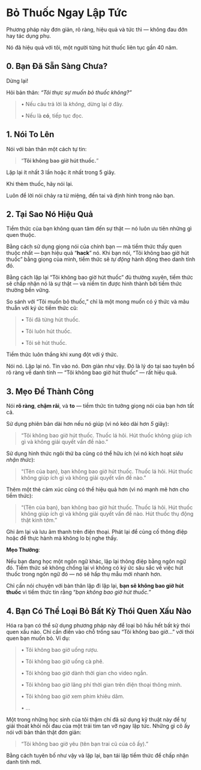 # Bỏ Thuốc Ngay Lập Tức

Phương pháp này đơn giản, rõ ràng, hiệu quả và tức thì — không đau đớn hay tác dụng phụ.

Nó đã hiệu quả với tôi, một người từng hút thuốc liên tục gần 40 năm.

## 0. Bạn Đã Sẵn Sàng Chưa?

Dừng lại!

Hỏi bản thân: *“Tôi thực sự muốn bỏ thuốc không?”*

> • Nếu câu trả lời là *không*, dừng lại ở đây.
>
> • Nếu là **có**, tiếp tục đọc.

## 1. Nói To Lên

Nói với bản thân một cách tự tin:

> “**Tôi không bao giờ hút thuốc.**”

Lặp lại ít nhất 3 lần hoặc ít nhất trong 5 giây.

Khi thèm thuốc, hãy nói lại.

Luôn để lời nói chảy ra từ miệng, đến tai và định hình trong não bạn.

## 2. Tại Sao Nó Hiệu Quả

Tiềm thức của bạn không quan tâm đến sự thật — nó luôn ưu tiên những gì quen thuộc.

Bằng cách sử dụng giọng nói của chính bạn — mà tiềm thức thấy quen thuộc nhất — bạn hiệu quả “**hack**” nó. Khi bạn nói, “Tôi không bao giờ hút thuốc” bằng giọng của mình, tiềm thức sẽ *tự động* hành động theo danh tính đó.

Bằng cách lặp lại “Tôi không bao giờ hút thuốc” đủ thường xuyên, tiềm thức sẽ chấp nhận nó là sự thật — và niềm tin được hình thành bởi tiềm thức thường bền vững.

So sánh với “Tôi muốn bỏ thuốc,” chỉ là một mong muốn có ý thức và mâu thuẫn với ký ức tiềm thức cũ:

> • Tôi đã từng hút thuốc.
>
> • Tôi luôn hút thuốc.
>
> • Tôi sẽ hút thuốc.

Tiềm thức luôn thắng khi xung đột với ý thức.

Nói nó. Lặp lại nó. Tin vào nó. Đơn giản như vậy. Đó là lý do tại sao tuyên bố rõ ràng về danh tính — “Tôi không bao giờ hút thuốc” — rất hiệu quả.

## 3. Mẹo Để Thành Công

Nói **rõ ràng**, **chậm rãi**, và **to** — tiềm thức tin tưởng giọng nói của bạn hơn tất cả.

Sử dụng phiên bản dài hơn nếu nó giúp (vì nó kéo dài hơn *5* giây):

> “Tôi không bao giờ hút thuốc. Thuốc lá hôi. Hút thuốc không giúp ích gì và không giải quyết vấn đề nào.”

Sử dụng hình thức ngôi thứ ba cũng có thể hữu ích (vì nó kích hoạt *siêu nhận thức*):

> “(Tên của bạn), bạn không bao giờ hút thuốc. Thuốc lá hôi. Hút thuốc không giúp ích gì và không giải quyết vấn đề nào.”

Thêm một thẻ cảm xúc cũng có thể hiệu quả hơn (vì nó mạnh mẽ hơn cho tiềm thức):

> “(Tên của bạn), bạn không bao giờ hút thuốc. Thuốc lá hôi. Hút thuốc không giúp ích gì và không giải quyết vấn đề nào. Hút thuốc thụ động thật kinh tởm.”

Ghi âm lại và lưu âm thanh trên điện thoại. Phát lại để củng cố thông điệp hoặc để thực hành mà không lo bị nghe thấy.

**Mẹo Thưởng**:

Nếu bạn đang học một ngôn ngữ khác, lặp lại thông điệp bằng ngôn ngữ đó. Tiềm thức sẽ không chống lại vì không có ký ức sâu sắc về việc hút thuốc trong ngôn ngữ đó — nó sẽ hấp thụ mẫu mới nhanh hơn.

Chỉ cần nói chuyện với bản thân lặp đi lặp lại, **bạn sẽ không bao giờ hút thuốc** vì tiềm thức tin rằng “*bạn không bao giờ hút thuốc.*”

## 4. Bạn Có Thể Loại Bỏ Bất Kỳ Thói Quen Xấu Nào

Hóa ra bạn có thể sử dụng phương pháp này để loại bỏ hầu hết bất kỳ thói quen xấu nào. Chỉ cần điền vào chỗ trống sau “Tôi không bao giờ…” với thói quen bạn muốn bỏ. Ví dụ:

> • Tôi không bao giờ uống rượu.
>
> • Tôi không bao giờ uống cà phê.
>
> • Tôi không bao giờ dành thời gian cho video ngắn.
>
> • Tôi không bao giờ lãng phí thời gian trên điện thoại thông minh.
>
> • Tôi không bao giờ xem phim khiêu dâm.
>
> • …

Một trong những học sinh của tôi thậm chí đã sử dụng kỹ thuật này để tự giải thoát khỏi nỗi đau của một trái tim tan vỡ ngay lập tức. Những gì cô ấy nói với bản thân thật đơn giản:

> “Tôi không bao giờ yêu (tên bạn trai cũ của cô ấy).”

Bằng cách tuyên bố như vậy và lặp lại, bạn tái lập tiềm thức để chấp nhận danh tính mới.